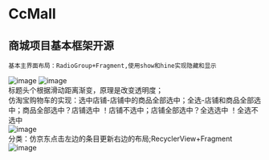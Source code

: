 # CcMall
## 商城项目基本框架开源<br/>
    基本主界面布局：RadioGroup+Fragment,使用show和hine实现隐藏和显示
![image](https://github.com/CuiChenbo/CcMall/blob/master/cimags/iv.png)
![image](https://github.com/CuiChenbo/CcMall/blob/master/cimags/iv0.png)
<br/>标题头个根据滑动距离渐变，原理是改变透明度；<br/>
    仿淘宝购物车的实现：选中店铺-店铺中的商品全部选中；全选-店铺和商品全部选中；商品全部选中？店铺选中 ！店铺不选中；店铺全部选中？全选选中 ！全选不选中<br/>
    ![image](https://github.com/CuiChenbo/CcMall/blob/master/cimags/iv1.png)
    <br/>分类：仿京东点击左边的条目更新右边的布局;RecyclerView+Fragment<br/>
     ![image](https://github.com/CuiChenbo/CcMall/blob/master/cimags/iv2.png)
    
